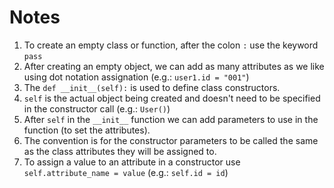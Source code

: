 # Notes
1. To create an empty class or function, after the colon `:` use the keyword `pass`
2. After creating an empty object, we can add as many attributes as we like using dot notation assignation (e.g.: `user1.id = "001"`)
3. The `def __init__(self):` is used to define class constructors. 
4. `self` is the actual object being created and doesn't need to be specified in the constructor call (e.g.: `User()`)
5. After `self` in the `__init__` function we can add parameters to use in the function (to set the attributes).
6. The convention is for the constructor parameters to be called the same as the class attributes they will be assigned to.
7. To assign a value to an attribute in a constructor use `self.attribute_name = value` (e.g.: `self.id = id`)